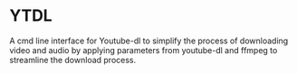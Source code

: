 # YTDL
A cmd line interface for Youtube-dl to simplify the process of downloading video and audio by applying parameters from youtube-dl and ffmpeg to streamline the download process.
